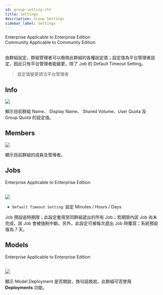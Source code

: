 ```yaml
---
id: group-setting-cht
title: Settings
description: Group Settings
sidebar_label: Settings
---
```


<div class="label-sect">
  <div class="ee-only tooltip">Enterprise
    <span class="tooltiptext">Applicable to Enterprise Edition</span>
  </div>
  <div class="ce-only tooltip">Community
    <span class="tooltiptext">Applicable to Community Edition</span>
  </div>
</div>
<br>


由群組設定，群組管理者可以檢視此群組的各種設定值；設定值為平台管理者設定，因此只有平台管理者能變更，除了 Job 的 Default Timeout Setting。

>設定值變更請洽平台管理者

## Info

![](assets/group_setting_info.png)

顯示目前群組 Name、 Display Name、 Shared Volume、User Quota 及 Group Quota 的設定值。

## Members

![](assets/group_setting_member.png)

顯示目前群組的成員及管理者。

## Jobs

<div class="label-sect">
  <div class="ee-only tooltip">Enterprise
    <span class="tooltiptext">Applicable to Enterprise Edition</span>
  </div>
</div>
<br>

![](assets/group_setting_job.png)

+ `Default Timeout Setting`: 設定 Minutes / Hours / Days.

Job 預設逾時期限；此設定套用至同群組遞出的所有 Job；若期限內該 Job 尚未完成，該 Job 會被強制中斷。另外，此設定可被每次遞出 Job 時覆寫；系統預設值為 7 天。

## Models

<div class="label-sect">
  <div class="ee-only tooltip">Enterprise
    <span class="tooltiptext">Applicable to Enterprise Edition</span>
  </div>
</div>
<br>

![](assets/group_setting_model.png)

顯示 Model Deployment 是否開啟，換句話換說，此群組可否使用 **Deployments** 功能。
